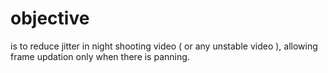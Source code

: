  # objective
 
 is to reduce jitter in night shooting video ( or any unstable video ), allowing frame updation only when there is panning.
